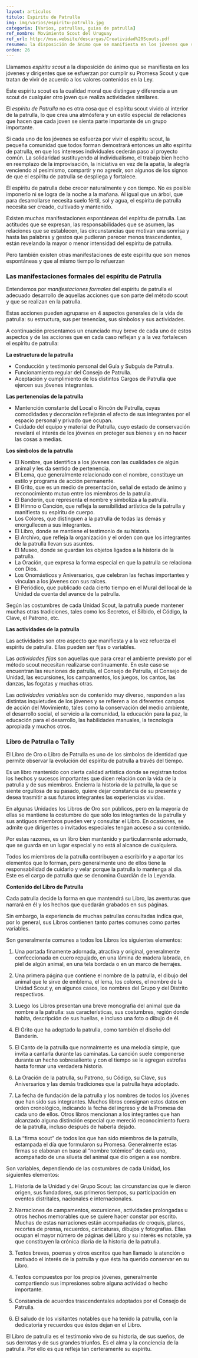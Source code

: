 ```yaml
---
layout: articulos
titulo: Espiritu de Patrulla
img: img/varios/espiritu-patrulla.jpg
categoria: [Varios, patrullas, guias de patrulla]
ref_nombre: Movimiento Scout del Uruguay
ref_url: http://msu.website/descargas/Creatividad%20Scouts.pdf
resumen: la disposición de ánimo que se manifiesta en los jóvenes que se esfuerzan por cumplir su Promesa Scout y que tratan de vivir de acuerdo a los valores contenidos en la Ley
orden: 26
---
```

Llamamos *espíritu scout* a la disposición de ánimo que se manifiesta en los jóvenes y dirigentes que se esfuerzan por cumplir su Promesa Scout y que tratan de vivir de acuerdo a los valores contenidos en la Ley.

Este espíritu scout es la cualidad moral que distingue y diferencia a un scout de cualquier otro joven que realiza actividades similares.

El *espíritu de Patrulla* no es otra cosa que el espíritu scout vivido al interior de la patrulla, lo que crea una atmósfera y un estilo especial de relaciones que hacen que cada joven se sienta parte importante de un grupo importante.

Si cada uno de los jóvenes se esfuerza por vivir el espíritu scout, la pequeña comunidad que todos forman demostrará entonces un alto espíritu de patrulla, en que los intereses individuales cederán paso al proyecto común. La solidaridad sustituyendo al individualismo, el trabajo bien hecho en reemplazo de la improvisación, la iniciativa en vez de la apatía, la alegría venciendo al pesimismo, compartir y no agredir, son algunos de los signos de que el espíritu de patrulla se despliega y fortalece.

El espíritu de patrulla debe crecer naturalmente y con tiempo. No es posible imponerlo ni se logra de la noche a la mañana. Al igual que un árbol, que para desarrollarse necesita suelo fértil, sol y agua, el espíritu de patrulla necesita ser creado, cultivado y mantenido.

Existen muchas manifestaciones espontáneas del espíritu de patrulla. Las actitudes que se expresan, las responsabilidades que se asumen, las relaciones que se establecen, las circunstancias que motivan una sonrisa y hasta las palabras y gestos que pudieran parecer menos trascendentes, están revelando la mayor o menor intensidad del espíritu de patrulla.

Pero también existen otras manifestaciones de este espíritu que son menos espontáneas y que al mismo tiempo lo refuerzan

### Las manifestaciones formales del espíritu de Patrulla

Entendemos por *manifestaciones formales* del espíritu de patrulla el adecuado desarrollo de aquellas acciones que son parte del método scout y que se realizan en la patrulla.

Estas acciones pueden agruparse en 4 aspectos generales de la vida de patrulla: su estructura, sus per tenencias, sus símbolos y sus actividades.

A continuación presentamos un enunciado muy breve de cada uno de estos aspectos y de las acciones que en cada caso reflejan y a la vez fortalecen el espíritu de patrulla:

**La estructura de la patrulla**

- Conducción y testimonio personal del Guía y Subguía de Patrulla.
- Funcionamiento regular del Consejo de Patrulla.
- Aceptación y cumplimiento de los distintos Cargos de Patrulla que ejercen sus jóvenes integrantes.

**Las pertenencias de la patrulla**

- Mantención constante del Local o Rincón de Patrulla, cuyas comodidades y decoración reflejarán el afecto de sus integrantes por el espacio personal y privado que ocupan.
- Cuidado del equipo y material de Patrulla, cuyo estado de conservación revelará el interés de los jóvenes en proteger sus bienes y en no hacer las cosas a medias.

**Los símbolos de la patrulla**

- El Nombre, que identifica a los jóvenes con las cualidades de algún animal y les da sentido de pertenencia.
- El Lema, que generalmente relacionado con el nombre, constituye un estilo y programa de acción permanente.
- El Grito, que es un medio de presentación, señal de estado de ánimo y reconocimiento mutuo entre los miembros de la patrulla.
- El Banderín, que representa el nombre y simboliza a la patrulla.
- El Himno o Canción, que refleja la sensibilidad artística de la patrulla y manifiesta su espíritu de cuerpo.
- Los Colores, que distinguen a la patrulla de todas las demás y enorgullecen a sus integrantes.
- El Libro, donde se mantiene el testimonio de su historia.
- El Archivo, que refleja la organización y el orden con que los integrantes de la patrulla llevan sus asuntos.
- El Museo, donde se guardan los objetos ligados a la historia de la patrulla.
- La Oración, que expresa la forma especial en que la patrulla se relaciona con Dios.
- Los Onomásticos y Aniversarios, que celebran las fechas importantes y vinculan a los jóvenes con sus raíces.
- El Periódico, que publicado cada cierto tiempo en el Mural del local de la Unidad da cuenta del avance de la patrulla.

Según las costumbres de cada Unidad Scout, la patrulla puede mantener muchas otras tradiciones, tales como los Secretos, el Silbido, el Código, la Clave, el Patrono, etc.

**Las actividades de la patrulla**

Las actividades son otro aspecto que manifiesta y a la vez refuerza el espíritu de patrulla. Ellas pueden ser fijas o variables.

Las *actividades fijas* son aquellas que para crear el ambiente previsto por el método scout necesitan realizarse continuamente.  En este caso se encuentran las reuniones de patrulla, el Consejo de Patrulla, el Consejo de Unidad, las excursiones, los campamentos, los juegos, los cantos, las danzas, las fogatas  y muchas otras.

Las *actividades variables* son de contenido muy diverso, responden a las distintas inquietudes de los jóvenes y se refieren a los diferentes campos de acción del Movimiento, tales como la conservación del medio ambiente, el desarrollo social, el servicio a la comunidad, la educación para la paz, la educación para el desarrollo, las habilidades manuales, la tecnología apropiada y muchos otros.

### Libro de Patrulla o Tally

El Libro de Oro o Libro de Patrulla es uno de los símbolos de identidad que permite observar la evolución del espíritu de patrulla a través del tiempo.

Es un libro mantenido con cierta calidad artística donde se registran todos los hechos y sucesos importantes que dicen relación con la vida de la patrulla y de sus miembros. Encierra la historia de la patrulla, la que se siente orgullosa de su pasado, quiere dejar constancia de su presente y desea trasmitir a sus futuros integrantes las experiencias vividas.

En algunas Unidades los Libros de Oro son públicos, pero en la mayoría de ellas se mantiene la costumbre de que sólo los integrantes de la patrulla y sus antiguos miembros pueden ver y consultar el Libro. En ocasiones, se admite que dirigentes o invitados especiales tengan acceso a su contenido.

Por estas razones, es un libro bien mantenido y particularmente adornado, que se guarda en un lugar especial y no está al alcance de cualquiera.

Todos los miembros de la patrulla contribuyen a escribirlo y a aportar los elementos que lo forman, pero generalmente uno de ellos tiene la responsabilidad de cuidarlo y velar porque la patrulla lo mantenga al día.  Este es el cargo de patrulla que se denomina Guardián de la Leyenda.

**Contenido del Libro de Patrulla**

Cada patrulla decide la forma en que mantendrá su Libro, las aventuras que narrará en él y los hechos que quedarán grabados en sus páginas.

Sin embargo, la experiencia de muchas patrullas consultadas indica que, por lo general, sus Libros contienen tanto partes comunes como partes variables.

Son generalmente comunes a todos los Libros los siguientes elementos:

1. Una portada finamente adornada, atractiva y original, generalmente confeccionada en cuero repujado, en una lámina de madera labrada, en piel de algún animal, en una tela bordada o en un marco de herrajes.

2. Una primera página que contiene el nombre de la patrulla, el dibujo del animal que le sirve de emblema, el lema, los colores, el nombre de la Unidad Scout y, en algunos casos, los nombres del Grupo y del Distrito respectivos.

3. Luego los Libros presentan una breve monografía del animal que da nombre a la patrulla: sus características, sus costumbres, región donde habita, descripción de sus huellas, e incluso una foto o dibujo de él.

4. El Grito que ha adoptado la patrulla, como también el diseño del Banderín.

5. El Canto de la patrulla que normalmente es una melodía simple, que invita a cantarla durante las caminatas. La canción suele componerse durante un hecho sobresaliente y con el tiempo se le agregan estrofas hasta formar una verdadera historia.

6. La Oración de la patrulla, su Patrono, su Código, su Clave, sus Aniversarios y las demás tradiciones que la patrulla haya adoptado.

7. La fecha de fundación de la patrulla y los nombres de todos los jóvenes que han sido sus integrantes. Muchos libros consignan estos datos en orden cronológico, indicando la fecha del ingreso y de la Promesa de cada uno de ellos. Otros libros mencionan a los integrantes que han alcanzado alguna distinción especial que mereció reconocimiento fuera de la patrulla, incluso después de haberla dejado.

8. La “firma scout” de todos los que han sido miembros de la patrulla, estampada el día que formularon su Promesa. Generalmente estas firmas se elaboran en base al “nombre totémico” de cada uno, acompañado de una silueta del animal que dio origen a ese nombre.

Son variables, dependiendo de las costumbres de cada Unidad, los siguientes elementos:

1. Historia de la Unidad y del Grupo Scout: las circunstancias que le dieron origen, sus fundadores, sus primeros tiempos, su participación en eventos distritales, nacionales e internacionales.

2. Narraciones de campamentos, excursiones, actividades prolongadas u otros hechos memorables que se quiere hacer constar por escrito. Muchas de estas narraciones están acompañadas de croquis, planos, recortes de prensa, recuerdos, caricaturas, dibujos y fotografías. Ellas ocupan el mayor número de páginas del Libro y su interés es notable, ya que constituyen la crónica diaria de la historia de la patrulla.

3. Textos breves, poemas y otros escritos que han llamado la atención o motivado el interés de la patrulla y que ésta ha querido conservar en su Libro.

4. Textos compuestos por los propios jóvenes, generalmente compartiendo sus impresiones sobre alguna actividad o hecho importante.

5. Constancia de acuerdos trascendentales adoptados por el Consejo de Patrulla.

6. El saludo de los visitantes notables que ha tenido la patrulla, con la dedicatoria y recuerdos que éstos dejan en el Libro.

El Libro de patrulla es el testimonio vivo de su historia, de sus sueños, de sus derrotas y de sus grandes triunfos. Es el alma y la conciencia de la patrulla. Por ello es que refleja tan certeramente su espíritu.
